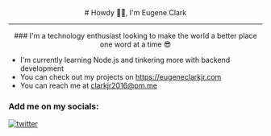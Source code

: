 <center> # Howdy 👋🏿, I'm Eugene Clark </center>

***

<center> ### I'm a technology enthusiast looking to make the world a better place one word at a time 😎 </center>

- I'm currently learning Node.js and tinkering more with backend development
- You can check out my projects on https://eugeneclarkjr.com
- You can reach me at clarkjr2016@pm.me

### Add me on my socials:  

[![twitter](https://readmecodegen.vercel.app/api/social-icon?name=twitter)](https://x.com/clarkjr2016)
<!---
clarkjr2016/clarkjr2016 is a ✨ special ✨ repository because its `README.md` (this file) appears on your GitHub profile.
You can click the Preview link to take a look at your changes.
--->
